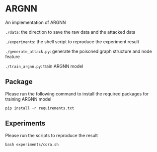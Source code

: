 # ARGNN

An implementation of ARGNN

```./data```: the direction to save the raw data and the attacked data

```./experiments```: the shell script to reproduce the experiment result

```./generate_attack.py```: generate the poisoned graph structure and node feature

```./train_argnn.py```: train ARGNN model

## Package

Please run the following command to install the required packages for training ARGNN model

```
pip install -r requirements.txt
```

## Experiments

Please run the scripts to reproduce the result

```
bash experiments/cora.sh
```
